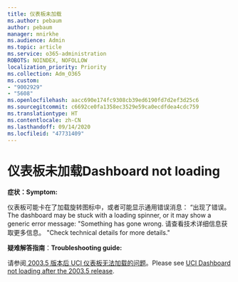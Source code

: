 ```yaml
---
title: 仪表板未加载
ms.author: pebaum
author: pebaum
manager: mnirkhe
ms.audience: Admin
ms.topic: article
ms.service: o365-administration
ROBOTS: NOINDEX, NOFOLLOW
localization_priority: Priority
ms.collection: Adm_O365
ms.custom:
- "9002929"
- "5608"
ms.openlocfilehash: aacc690e174fc9308cb39ed6190fd7d2ef3d25c6
ms.sourcegitcommit: c6692ce0fa1358ec3529e59ca0ecdfdea4cdc759
ms.translationtype: HT
ms.contentlocale: zh-CN
ms.lasthandoff: 09/14/2020
ms.locfileid: "47731409"
---
```

# <a name="dashboard-not-loading"></a><span data-ttu-id="f222a-102">仪表板未加载</span><span class="sxs-lookup"><span data-stu-id="f222a-102">Dashboard not loading</span></span>

<span data-ttu-id="f222a-103">**症状：**</span><span class="sxs-lookup"><span data-stu-id="f222a-103">**Symptom:**</span></span>

<span data-ttu-id="f222a-104">仪表板可能卡在了加载旋转图标中，或者可能显示通用错误消息： “出现了错误。</span><span class="sxs-lookup"><span data-stu-id="f222a-104">The dashboard may be stuck with a loading spinner, or it may show a generic error message: "Something has gone wrong.</span></span> <span data-ttu-id="f222a-105">请查看技术详细信息获取更多信息。 "</span><span class="sxs-lookup"><span data-stu-id="f222a-105">Check technical details for more details."</span></span>

<span data-ttu-id="f222a-106">**疑难解答指南**：</span><span class="sxs-lookup"><span data-stu-id="f222a-106">**Troubleshooting guide:**</span></span>

<span data-ttu-id="f222a-107">请参阅[ 2003.5 版本后 UCI 仪表板无法加载的问题](https://support.microsoft.com/help/4558635/uci-dashboard-not-loading-after-the-2003-5-release)。</span><span class="sxs-lookup"><span data-stu-id="f222a-107">Please see [UCI Dashboard not loading after the 2003.5 release](https://support.microsoft.com/help/4558635/uci-dashboard-not-loading-after-the-2003-5-release).</span></span>
